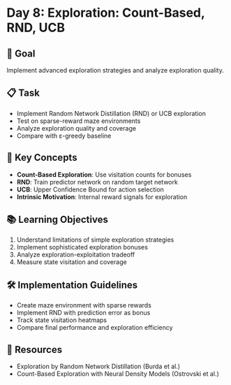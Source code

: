 # Day 8: Exploration: Count-Based, RND, UCB

## 🎯 Goal
Implement advanced exploration strategies and analyze exploration quality.

## 📋 Task
- Implement Random Network Distillation (RND) or UCB exploration
- Test on sparse-reward maze environments
- Analyze exploration quality and coverage
- Compare with ε-greedy baseline

## 🔑 Key Concepts
- **Count-Based Exploration**: Use visitation counts for bonuses
- **RND**: Train predictor network on random target network
- **UCB**: Upper Confidence Bound for action selection
- **Intrinsic Motivation**: Internal reward signals for exploration

## 📚 Learning Objectives
1. Understand limitations of simple exploration strategies
2. Implement sophisticated exploration bonuses
3. Analyze exploration-exploitation tradeoff
4. Measure state visitation and coverage

## 🛠️ Implementation Guidelines
- Create maze environment with sparse rewards
- Implement RND with prediction error as bonus
- Track state visitation heatmaps
- Compare final performance and exploration efficiency

## 📖 Resources
- Exploration by Random Network Distillation (Burda et al.)
- Count-Based Exploration with Neural Density Models (Ostrovski et al.) 